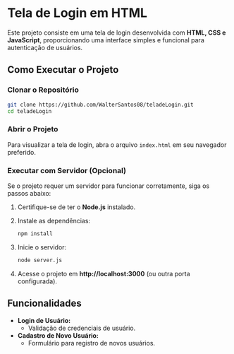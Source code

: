 # Tela de Login em HTML

Este projeto consiste em uma tela de login desenvolvida com **HTML, CSS e JavaScript**, proporcionando uma interface simples e funcional para autenticação de usuários.

## Como Executar o Projeto

### Clonar o Repositório

```bash
git clone https://github.com/WalterSantos08/teladeLogin.git
cd teladeLogin
```

### Abrir o Projeto

Para visualizar a tela de login, abra o arquivo `index.html` em seu navegador preferido.

### Executar com Servidor (Opcional)

Se o projeto requer um servidor para funcionar corretamente, siga os passos abaixo:

1. Certifique-se de ter o **Node.js** instalado.
2. Instale as dependências:

   ```bash
   npm install
   ```

3. Inicie o servidor:

   ```bash
   node server.js
   ```

4. Acesse o projeto em **http://localhost:3000** (ou outra porta configurada).

## Funcionalidades

- **Login de Usuário:**
  - Validação de credenciais de usuário.
- **Cadastro de Novo Usuário:**
  - Formulário para registro de novos usuários.
 
 

  



